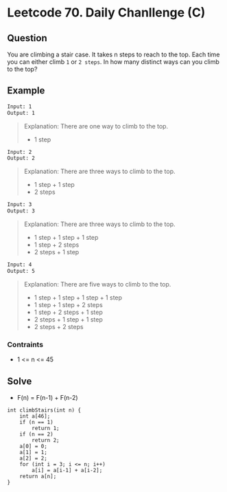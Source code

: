 # Leetcode 70. Daily Chanllenge (C)
## Question 
You are climbing a stair case. It takes n steps to reach to the top.
Each time you can either climb `1` or `2 steps`.
In how many distinct ways can you climb to the top?

## Example

```html
Input: 1
Output: 1
```
> Explanation: There are one way to climb to the top.
> * 1 step

```html
Input: 2
Output: 2
```
> Explanation: There are three ways to climb to the top.
> * 1 step + 1 step
> * 2 steps

```html
Input: 3
Output: 3
```
> Explanation: There are three ways to climb to the top.
> * 1 step + 1 step + 1 step
> * 1 step + 2 steps
> * 2 steps + 1 step

```html
Input: 4
Output: 5
```
> Explanation: There are five ways to climb to the top.
> * 1 step + 1 step + 1 step + 1 step
> * 1 step + 1 step + 2 steps
> * 1 step + 2 steps + 1 step
> * 2 steps + 1 step + 1 step
> * 2 steps + 2 steps

### Contraints
* 1 <= n <= 45

## Solve
* F(n) = F(n-1) + F(n-2)

```c=
int climbStairs(int n) {
    int a[46];
    if (n == 1)
        return 1;
    if (n == 2)
        return 2;
    a[0] = 0;
    a[1] = 1;
    a[2] = 2;
    for (int i = 3; i <= n; i++)
        a[i] = a[i-1] + a[i-2];
    return a[n];
}
```
